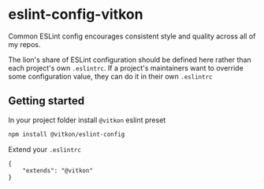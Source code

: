# eslint-config-vitkon

Common ESLint config encourages consistent style and quality across all of my repos.

The lion's share of ESLint configuration should be defined here rather than each project's own `.eslintrc`.
If a project's maintainers want to override some configuration value, they can do it in their own `.eslintrc`

## Getting started

In your project folder install `@vitkon` eslint preset
```bash
npm install @vitkon/eslint-config
```

Extend your `.eslintrc`
```
{
    "extends": "@vitkon"
}
```
